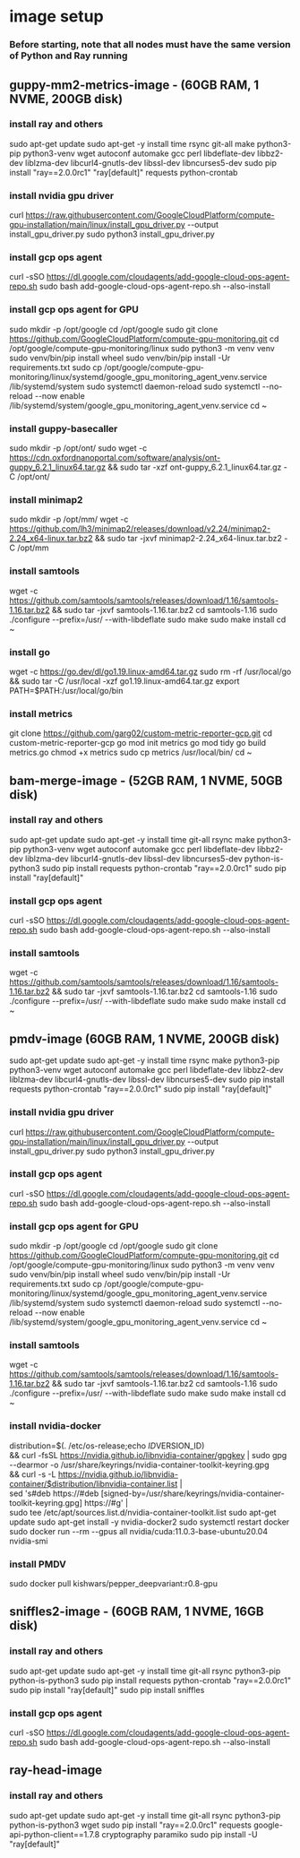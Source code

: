 # image setup

### Before starting, note that all nodes must have the same version of Python and Ray running

## guppy-mm2-metrics-image - (60GB RAM, 1 NVME, 200GB disk)
### install ray and others
sudo apt-get update
sudo apt-get -y install time rsync git-all make python3-pip python3-venv wget autoconf automake gcc perl libdeflate-dev libbz2-dev liblzma-dev libcurl4-gnutls-dev libssl-dev libncurses5-dev
sudo pip install "ray==2.0.0rc1" "ray[default]" requests python-crontab

### install nvidia gpu driver 
curl https://raw.githubusercontent.com/GoogleCloudPlatform/compute-gpu-installation/main/linux/install_gpu_driver.py --output install_gpu_driver.py
sudo python3 install_gpu_driver.py

### install gcp ops agent 
curl -sSO https://dl.google.com/cloudagents/add-google-cloud-ops-agent-repo.sh
sudo bash add-google-cloud-ops-agent-repo.sh --also-install

### install gcp ops agent for GPU
sudo mkdir -p /opt/google 
cd /opt/google
sudo git clone https://github.com/GoogleCloudPlatform/compute-gpu-monitoring.git 
cd /opt/google/compute-gpu-monitoring/linux
sudo python3 -m venv venv
sudo venv/bin/pip install wheel
sudo venv/bin/pip install -Ur requirements.txt
sudo cp /opt/google/compute-gpu-monitoring/linux/systemd/google_gpu_monitoring_agent_venv.service /lib/systemd/system
sudo systemctl daemon-reload
sudo systemctl --no-reload --now enable /lib/systemd/system/google_gpu_monitoring_agent_venv.service
cd ~

### install guppy-basecaller
sudo mkdir -p /opt/ont/
sudo wget -c https://cdn.oxfordnanoportal.com/software/analysis/ont-guppy_6.2.1_linux64.tar.gz && sudo tar -xzf ont-guppy_6.2.1_linux64.tar.gz -C /opt/ont/

### install minimap2
sudo mkdir -p /opt/mm/
wget -c https://github.com/lh3/minimap2/releases/download/v2.24/minimap2-2.24_x64-linux.tar.bz2 && sudo tar -jxvf minimap2-2.24_x64-linux.tar.bz2 -C /opt/mm

### install samtools
wget -c https://github.com/samtools/samtools/releases/download/1.16/samtools-1.16.tar.bz2 && sudo tar -jxvf samtools-1.16.tar.bz2
cd samtools-1.16
sudo ./configure --prefix=/usr/ --with-libdeflate
sudo make
sudo make install
cd ~

### install go 
wget -c https://go.dev/dl/go1.19.linux-amd64.tar.gz
sudo rm -rf /usr/local/go && sudo tar -C /usr/local -xzf go1.19.linux-amd64.tar.gz
export PATH=$PATH:/usr/local/go/bin

### install metrics 
git clone https://github.com/garg02/custom-metric-reporter-gcp.git
cd custom-metric-reporter-gcp
go mod init metrics
go mod tidy
go build metrics.go
chmod +x metrics
sudo cp metrics /usr/local/bin/
cd ~

## bam-merge-image - (52GB RAM, 1 NVME, 50GB disk)
### install ray and others
sudo apt-get update
sudo apt-get -y install time git-all rsync make python3-pip python3-venv wget autoconf automake gcc perl libdeflate-dev libbz2-dev liblzma-dev libcurl4-gnutls-dev libssl-dev libncurses5-dev python-is-python3
sudo pip install requests python-crontab "ray==2.0.0rc1"
sudo pip install "ray[default]"

### install gcp ops agent
curl -sSO https://dl.google.com/cloudagents/add-google-cloud-ops-agent-repo.sh
sudo bash add-google-cloud-ops-agent-repo.sh --also-install

### install samtools
wget -c https://github.com/samtools/samtools/releases/download/1.16/samtools-1.16.tar.bz2 && sudo tar -jxvf samtools-1.16.tar.bz2
cd samtools-1.16
sudo ./configure --prefix=/usr/ --with-libdeflate
sudo make
sudo make install
cd ~


## pmdv-image (60GB RAM, 1 NVME, 200GB disk)
sudo apt-get update
sudo apt-get -y install time rsync make python3-pip python3-venv wget autoconf automake gcc perl libdeflate-dev libbz2-dev liblzma-dev libcurl4-gnutls-dev libssl-dev libncurses5-dev
sudo pip install requests python-crontab "ray==2.0.0rc1"
sudo pip install "ray[default]"

### install nvidia gpu driver 
curl https://raw.githubusercontent.com/GoogleCloudPlatform/compute-gpu-installation/main/linux/install_gpu_driver.py --output install_gpu_driver.py
sudo python3 install_gpu_driver.py

### install gcp ops agent 
curl -sSO https://dl.google.com/cloudagents/add-google-cloud-ops-agent-repo.sh
sudo bash add-google-cloud-ops-agent-repo.sh --also-install

### install gcp ops agent for GPU
sudo mkdir -p /opt/google 
cd /opt/google
sudo git clone https://github.com/GoogleCloudPlatform/compute-gpu-monitoring.git 
cd /opt/google/compute-gpu-monitoring/linux
sudo python3 -m venv venv
sudo venv/bin/pip install wheel
sudo venv/bin/pip install -Ur requirements.txt
sudo cp /opt/google/compute-gpu-monitoring/linux/systemd/google_gpu_monitoring_agent_venv.service /lib/systemd/system
sudo systemctl daemon-reload
sudo systemctl --no-reload --now enable /lib/systemd/system/google_gpu_monitoring_agent_venv.service
cd ~

### install samtools
wget -c https://github.com/samtools/samtools/releases/download/1.16/samtools-1.16.tar.bz2 && sudo tar -jxvf samtools-1.16.tar.bz2
cd samtools-1.16
sudo ./configure --prefix=/usr/ --with-libdeflate
sudo make
sudo make install
cd ~

### install nvidia-docker
distribution=$(. /etc/os-release;echo $ID$VERSION_ID) \
      && curl -fsSL https://nvidia.github.io/libnvidia-container/gpgkey | sudo gpg --dearmor -o /usr/share/keyrings/nvidia-container-toolkit-keyring.gpg \
      && curl -s -L https://nvidia.github.io/libnvidia-container/$distribution/libnvidia-container.list | \
            sed 's#deb https://#deb [signed-by=/usr/share/keyrings/nvidia-container-toolkit-keyring.gpg] https://#g' | \
            sudo tee /etc/apt/sources.list.d/nvidia-container-toolkit.list
sudo apt-get update
sudo apt-get install -y nvidia-docker2
sudo systemctl restart docker
sudo docker run --rm --gpus all nvidia/cuda:11.0.3-base-ubuntu20.04 nvidia-smi

### install PMDV
sudo docker pull kishwars/pepper_deepvariant:r0.8-gpu

## sniffles2-image - (60GB RAM, 1 NVME, 16GB disk)
### install ray and others
sudo apt-get update
sudo apt-get -y install time git-all rsync python3-pip python-is-python3
sudo pip install requests python-crontab "ray==2.0.0rc1"
sudo pip install "ray[default]"
sudo pip install sniffles

### install gcp ops agent
curl -sSO https://dl.google.com/cloudagents/add-google-cloud-ops-agent-repo.sh
sudo bash add-google-cloud-ops-agent-repo.sh --also-install


## ray-head-image
### install ray and others
sudo apt-get update
sudo apt-get -y install time git-all rsync python3-pip python-is-python3 wget
sudo pip install "ray==2.0.0rc1" requests google-api-python-client==1.7.8 cryptography paramiko
sudo pip install -U "ray[default]"
